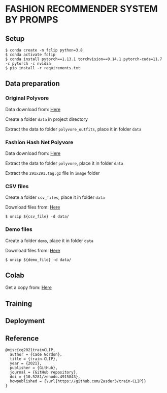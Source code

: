 # FASHION RECOMMENDER SYSTEM BY PROMPS

## Setup
```
$ conda create -n fclip python=3.8
$ conda activate fclip
$ conda install pytorch==1.13.1 torchvision==0.14.1 pytorch-cuda=11.7 -c pytorch -c nvidia
$ pip install -r requirements.txt
```

## Data preparation

### Original Polyvore

Data download from: [Here](https://www.kaggle.com/datasets/dnepozitek/polyvore-outfits)

Create a folder `data` in project directory

Extract the data to folder `polyvore_outfits`, place it in folder `data`

### Fashion Hash Net Polyvore

Data download from: [Here](https://stduestceducn-my.sharepoint.com/personal/zhilu_std_uestc_edu_cn/_layouts/15/onedrive.aspx?id=%2Fpersonal%2Fzhilu%5Fstd%5Fuestc%5Fedu%5Fcn%2FDocuments%2Fpolyvore&ga=1)

Extract the data to folder `polyvore`, place it in folder `data`

Extract the `291x291.tag.gz` file in `image` folder

### CSV files

Create a folder `csv_files`, place it in folder `data`

Download files from: [Here](https://drive.google.com/drive/folders/1EVNyUIoszvw4tNUrVsLgJ78FpHSNtZe_?usp=sharing)

```
$ unzip ${csv_file} -d data/
```

### Demo files

Create a folder `demo`, place it in folder `data`

Download files from: [Here](https://drive.google.com/drive/folders/1EVNyUIoszvw4tNUrVsLgJ78FpHSNtZe_?usp=sharing)

```
$ unzip ${demo_file} -d data/
```

## Colab

Get a copy from: [Here](https://colab.research.google.com/drive/13QyNX2XlQkaO42m7yktEaXr9fZKKlYHB?authuser=2#scrollTo=oACMlxLku3uE)

## Training


## Deployment


## Reference

``` text
@misc{cg2021trainCLIP,
  author = {Cade Gordon},
  title = {train-CLIP},
  year = {2021},
  publisher = {GitHub},
  journal = {GitHub repository},
  doi = {10.5281/zenodo.4915843},
  howpublished = {\url{https://github.com/Zasder3/train-CLIP}}
}
```
